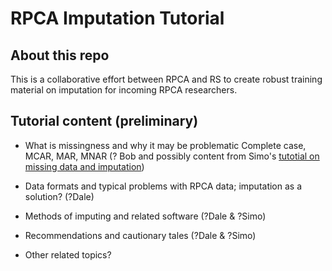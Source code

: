 # RPCA Imputation Tutorial

## About this repo
This is a collaborative effort between RPCA and RS to create robust training material on imputation for incoming RPCA researchers.

## Tutorial content (preliminary)

* What is missingness and why it may be problematic
Complete case, MCAR, MAR, MNAR
(? Bob and possibly content from Simo's [tutotial on missing data and imputation](https://sites.google.com/bc.edu/research-services-tutorials/missing-data-and-imputation))

* Data formats and typical problems with RPCA data; imputation as a solution?
(?Dale)

* Methods of imputing and related software
(?Dale & ?Simo)

* Recommendations and cautionary tales
(?Dale & ?Simo)

* Other related topics?





